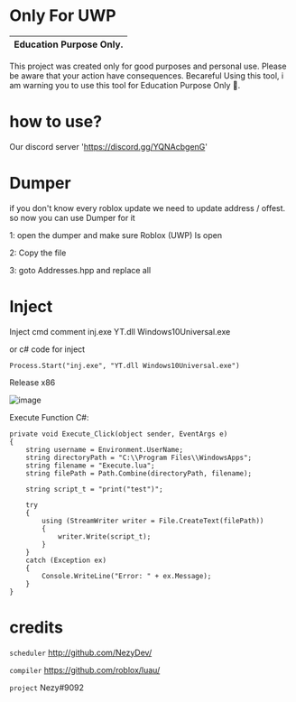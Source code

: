 # Only For UWP 

|Education Purpose Only.|
|-------------------------------------------------|
This project was created only for good purposes and personal use.
Please be aware that your action have consequences.
Becareful Using this tool, i am warning you to use this tool for Education Purpose Only 👀.


# how to use?

Our discord server 'https://discord.gg/YQNAcbgenG'

# Dumper  

if you don't know every roblox update we need to update address / offest. so now you can use Dumper for it 

1: open the dumper and make sure Roblox (UWP) Is open 

2: Copy the file

3: goto Addresses.hpp and replace all 

# Inject

Inject cmd comment inj.exe YT.dll Windows10Universal.exe

or c# code for inject 

    Process.Start("inj.exe", "YT.dll Windows10Universal.exe")

Release x86

![image](https://github.com/YTGuest/Roblox-UWP-API/assets/141551264/442f002d-7c8a-43d5-97ed-02675baf3f27)


Execute Function C#: 

    private void Execute_Click(object sender, EventArgs e)
    {
        string username = Environment.UserName;
        string directoryPath = "C:\\Program Files\\WindowsApps";
        string filename = "Execute.lua";
        string filePath = Path.Combine(directoryPath, filename);
    
        string script_t = "print("test")";
    
        try
        {
            using (StreamWriter writer = File.CreateText(filePath))
            {
                writer.Write(script_t);
            }
        }
        catch (Exception ex)
        {
            Console.WriteLine("Error: " + ex.Message);
        }       
    }


# credits

`scheduler` http://github.com/NezyDev/

`compiler` https://github.com/roblox/luau/

`project` Nezy#9092
